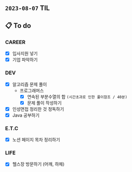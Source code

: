 ## `2023-08-07` TIL

## 📋 To do

### CAREER

- [x] 입사지원 넣기
- [x] 기업 파악하기

### DEV
- [x] 알고리즘 문제 풀이
  - 프로그래머스
      + [x] 연속된 부분수열의 합 `(시간초과로 인한 풀이참조 / 40분)`
      + [x] 문제 풀이 작성하기
- [x] 인성면접 정리한 것 정독하기
- [x] Java 공부하기

### E.T.C
- [x] 노션 페이지 목차 정리하기

### LIFE

- [x] 헬스장 방문하기 (어깨, 하체)